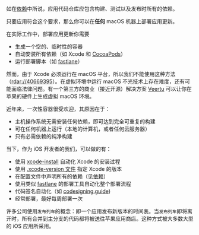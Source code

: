 如在[依赖](/dependencies)中所说，应用代码仓库应包含构建、测试以及发布时所有的依赖。

只要应用符合这个要求，那么你可以在**任何** macOS 机器上部署应用更新。

在实际工作中，部署应用更新你需要
- 生成一个空的、临时性的容器
- 自动安装所有依赖（如 Xcode 和 [CocoaPods](https://cocoapods.org)）
- 运行部署脚本（如 [fastlane](https://fastlane.tools)）

然而，由于 Xcode 必须运行在 macOS 平台，所以我们不能使用这种方法（[rdar://40669395](https://openradar.appspot.com/radar?id=4929082424819712)）。在虚拟环境中运行 macOS 不光技术上存在难度，还有可能面临法律问题。有一个第三方的商业（接近开源）解决方案 [Veertu](https://veertu.com/) 可以让你在苹果的硬件上生成虚拟 macOS 环境。

近年来，一次性容器很受欢迎，其原因在于：
- 主机操作系统无需安装任何依赖，即可达到完全可重复的构建
- 可在任何机器上运行（本地的计算机，或者任何云服务器）
- 只有必需依赖的纯净构建

当下，作为 iOS 开发者的我们，可以做的有：

- 使用 [xcode-install](https://github.com/krausefx/xcode-install) 自动化 Xcode 的安装过程
- 使用 [.xcode-version 文件](https://github.com/fastlane/ci/blob/master/docs/xcode-version.md) 指定 Xcode 的版本
- 在配置文件中声明所有的依赖（见[依赖](/dependencies)）
- 使用类似 [fastlane](https://fastlane.tools) 的部署工具自动化整个部署流程
- 代码签名自动化（如 [codesigning.guide](https://codesigning.guide))
- 经常部署，最好每周部署一次

许多公司使用`发布列车`的概念：即一个应用发布新版本的时间表。当`发布列车`即将离开时，所有合并到主分支的代码都将被送往苹果应用商店。这种方式被大多数大型的 iOS 应用所采用。